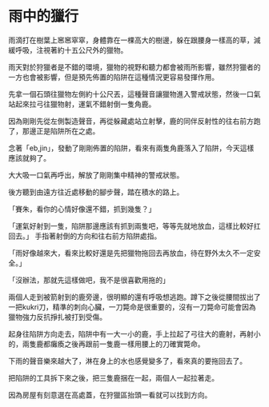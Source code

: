 
# 雨中的獵行

雨滴打在樹葉上窸窸窣窣，身體靠在一棵高大的樹邊，躲在跟腰身一樣高的草，減緩呼吸，注視著約十五公尺外的獵物。

雨天對於狩獵者是不錯的環境，獵物的視野和聽力都會被雨所影響，雖然狩獵者的一方也會被影響，但是預先佈置的陷阱在這種情況更容易發揮作用。

先拿一個石頭往獵物左側約十公尺丟，這種聲音讓獵物進入警戒狀態，然後一口氣站起來拉弓往獵物射，運氣不錯射倒一隻角鹿。

因為剛剛先從左側製造聲音，再從躲藏處站立射擊，鹿的同伴反射性的往右前方跑了，那邊正是陷阱所在之處。

念著「eb,jin」，發動了剛剛佈置的陷阱，看來有兩隻角鹿落入了陷阱，今天這樣應該就夠了。

大大吸一口氣再呼出，解放了剛剛集中精神的警戒狀態。

後方聽到由遠方往近處移動的腳步聲，踏在積水的路上。

「賽朱，看你的心情好像還不錯，抓到幾隻？」

「運氣好射到一隻，陷阱那邊應該有抓到兩隻吧，等等先就地放血，這樣比較好扛回去。」
手指著射倒的方向和往右前方陷阱處指。

「雨好像越來大，看來比較好還是先把獵物拖回去再放血，待在野外太久不一定安全。」

「沒辦法，那就先這樣做吧，我不是很喜歡用拖的」

兩個人走到被箭射到的鹿旁邊，很明顯的還有呼吸想逃跑。蹲下之後從腰間拔出了一把kukri刀，精準的刺向心臟，一刀斃命是很重要的，沒有一刀斃命可能會因為獵物強力反抗掙扎被打到受傷。

起身往陷阱方向走去，陷阱中有一大一小的鹿，手上拉起了弓往大的鹿射，再射小的，兩隻鹿都癱瘓之後再跟前一隻鹿一樣用腰上的刀確實斃命。

下雨的聲音樂來越大了，淋在身上的水也感覺變多了，看來真的要拖回去了。

把陷阱的工具拆下來之後，把三隻鹿捆在一起，兩個人一起拉著走。

因為房屋有刻意選在高處蓋，在狩獵區抬頭一看就可以找到方向。
